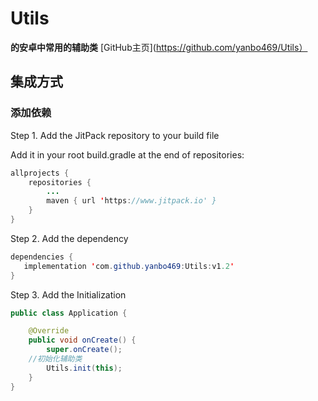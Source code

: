 # **Utils**
**的安卓中常用的辅助类**
[GitHub主页](https://github.com/yanbo469/Utils）



## 集成方式

### 添加依赖

Step 1. Add the JitPack repository to your build file

Add it in your root build.gradle at the end of repositories:

```java
allprojects {
	repositories {
		...
		maven { url 'https://www.jitpack.io' }
	}
}
```

Step 2. Add the dependency

```java
dependencies {
   implementation 'com.github.yanbo469:Utils:v1.2'
}

```

Step 3. Add the Initialization

```java
public class Application {

    @Override
    public void onCreate() {
        super.onCreate();
	//初始化辅助类
        Utils.init(this);
    }
}


